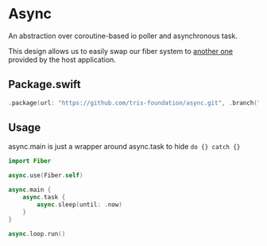 # Async

An abstraction over coroutine-based io poller and asynchronous task.

This design allows us to easily swap our fiber system to [another one](https://github.com/tris-foundation/tarantool) provided by the host application.

## Package.swift

```swift
.package(url: "https://github.com/tris-foundation/async.git", .branch("master"))
```

## Usage

async.main is just a wrapper around async.task to hide `do {} catch {}`

```swift
import Fiber

async.use(Fiber.self)

async.main {
    async.task {
        async.sleep(until: .now)
    }
}

async.loop.run()
```
